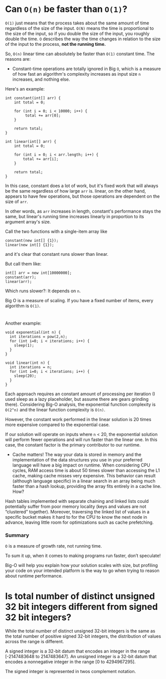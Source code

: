 # Can ```O(n)``` be faster than ```O(1)```?

```O(1)``` just means that the process takes about the same amount of time regardless of the size of the input. ```O(N)``` means the time is proportional to the size of the input, so if you double the size of the input, you roughly double the time. ```O``` describes the way the time changes in relation to the size of the input to the process, **not the running time.**

So, ```O(n)``` linear time can absolutely be faster than ```O(1)``` constant time. The reasons are:

- Constant-time operations are totally ignored in Big ```O```, which is a measure of how fast an algorithm's complexity increases as input size ```n``` increases, and nothing else. 

Here's an example:

```
int constant(int[] arr) {
    int total = 0;

    for (int i = 0; i < 10000; i++) {
         total += arr[0];
    }

    return total;
}
   
int linear(int[] arr) {
    int total = 0;        

    for (int i = 0; i < arr.length; i++) {
        total += arr[i];
    }

    return total;
}
```

In this case, constant does a lot of work, but it's fixed work that will always be the same regardless of how large ```arr``` is. linear, on the other hand, appears to have few operations, but those operations are dependent on the size of ```arr```.

In other words, as ```arr``` increases in length, constant's performance stays the same, but linear's running time increases linearly in proportion to its argument array's size.

Call the two functions with a single-item array like

```
constant(new int[] {1}); 
linear(new int[] {1});
```

and it's clear that constant runs slower than linear.

But call them like:

```
int[] arr = new int[10000000];
constant(arr);
linear(arr);
```

Which runs slower?: It depends on ```n```.

Big O is a measure of scaling. If you have a fixed number of items, every algorithm is ```O(1)```.

#

Another example:

```
void exponential(int n) {
  int iterations = pow(2,n);
  for (int i=0; i < iterations; i++) {
    sleep(1);
  }
}

void linear(int n) {
  int iterations = n;
  for (int i=0; i < iterations; i++) {
    sleep(20);
  }
}
```

Each approach requires an constant amount of processing per iteration (I used sleep as a lazy placeholder, but assume there are gears grinding there). Considering Big-O analysis, the exponential function complexity is ```O(2^n)``` and the linear function complexity is ```O(n)```.

However, the constant work performed in the linear solution is 20 times more expensive compared to the exponential case.

If our solution will operate on inputs where ```n``` < 20, the exponential solution will perform fewer operations and will run faster than the linear one. In this case, the constant factor is the primary contributor to our runtime.

- Cache matters! The way your data is stored in memory and the implementation of the data structures you use in your preferred language will have a big impact on runtime. When considering CPU cycles, RAM access time is about 50 times slower than accessing the L1 cache, making cache misses very expensive. This behavior can result (although language specific) in a linear search in an array being much faster than a hash lookup, providing the array fits entirely in a cache line. How?

Hash tables implemented with separate chaining and linked lists could potentially suffer from poor memory locality (keys and values are not “clustered” together). Moreover, traversing the linked list of values in a specific bucket makes it hard to for the CPU to know the next node in advance, leaving little room for optimizations such as cache prefetching.

### Summary

```O``` is a measure of growth rate, not running time.

To sum it up, when it comes to making programs run faster, don’t speculate!

Big-O will help you explain how your solution scales with size, but profiling your code on your intended platform is the way to go when trying to reason about runtime performance.

# Is total number of distinct unsigned 32 bit integers different from signed 32 bit integers?

While the total number of distinct unsigned 32-bit integers is the same as the total number of positive signed 32-bit integers, the distribution of values across the range is different.

A signed integer is a 32-bit datum that encodes an integer in the range [-2147483648 to 2147483647]. An unsigned integer is a 32-bit datum that encodes a nonnegative integer in the range [0 to 4294967295].

The signed integer is represented in twos complement notation.

